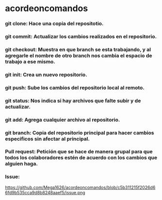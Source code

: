 # acordeoncomandos

### git clone: Hace una copia del repositotio.

### git commit: Actualizar los cambios realizados en el repositorio.

### git checkout: Muestra en que branch se esta trabajando, y al agregarle el nombre de otro branch nos cambia el espacio de trabajo a ese mismo. 

### git init: Crea un nuevo repositorio.

### git push: Sube los cambios del repositorio local al remoto.

### git status: Nos indica si hay archivos que falte subir y de actualizar.

### git add: Agrega cualquier archivo al repositorio.

### git branch: Copia del repositorio principal para hacer cambios especificos sin afectar al principal.

### Pull request: Petición que se hace de manera grupal para que todos los colaboradores estén de acuerdo con los cambios que alguien haga.

### Issue: 
https://github.com/Mega1626/acordeoncomandos/blob/c5b311215f2026d66fd9b535cca9d8b8248aaef5/issue.png
